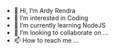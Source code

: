 - 👋 Hi, I’m Ardy Rendra
- 👀 I’m interested in Coding
- 🌱 I’m currently learning NodeJS
- 💞️ I’m looking to collaborate on ...
- 📫 How to reach me ...

<!---
hardknockdays/hardknockdays is a ✨ special ✨ repository because its `README.md` (this file) appears on your GitHub profile.
You can click the Preview link to take a look at your changes.
--->
